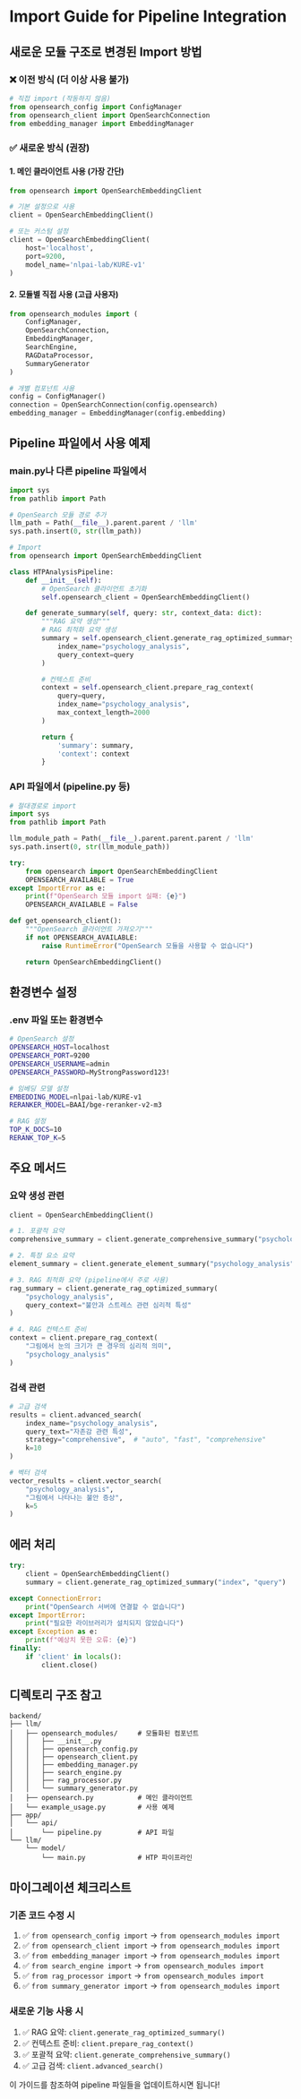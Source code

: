 # Import Guide for Pipeline Integration

## 새로운 모듈 구조로 변경된 Import 방법

### ❌ 이전 방식 (더 이상 사용 불가)

```python
# 직접 import (작동하지 않음)
from opensearch_config import ConfigManager
from opensearch_client import OpenSearchConnection
from embedding_manager import EmbeddingManager
```

### ✅ 새로운 방식 (권장)

#### 1. 메인 클라이언트 사용 (가장 간단)

```python
from opensearch import OpenSearchEmbeddingClient

# 기본 설정으로 사용
client = OpenSearchEmbeddingClient()

# 또는 커스텀 설정
client = OpenSearchEmbeddingClient(
    host='localhost',
    port=9200,
    model_name='nlpai-lab/KURE-v1'
)
```

#### 2. 모듈별 직접 사용 (고급 사용자)

```python
from opensearch_modules import (
    ConfigManager,
    OpenSearchConnection,
    EmbeddingManager,
    SearchEngine,
    RAGDataProcessor,
    SummaryGenerator
)

# 개별 컴포넌트 사용
config = ConfigManager()
connection = OpenSearchConnection(config.opensearch)
embedding_manager = EmbeddingManager(config.embedding)
```

## Pipeline 파일에서 사용 예제

### main.py나 다른 pipeline 파일에서

```python
import sys
from pathlib import Path

# OpenSearch 모듈 경로 추가
llm_path = Path(__file__).parent.parent / 'llm'
sys.path.insert(0, str(llm_path))

# Import
from opensearch import OpenSearchEmbeddingClient

class HTPAnalysisPipeline:
    def __init__(self):
        # OpenSearch 클라이언트 초기화
        self.opensearch_client = OpenSearchEmbeddingClient()

    def generate_summary(self, query: str, context_data: dict):
        """RAG 요약 생성"""
        # RAG 최적화 요약 생성
        summary = self.opensearch_client.generate_rag_optimized_summary(
            index_name="psychology_analysis",
            query_context=query
        )

        # 컨텍스트 준비
        context = self.opensearch_client.prepare_rag_context(
            query=query,
            index_name="psychology_analysis",
            max_context_length=2000
        )

        return {
            'summary': summary,
            'context': context
        }
```

### API 파일에서 (pipeline.py 등)

```python
# 절대경로로 import
import sys
from pathlib import Path

llm_module_path = Path(__file__).parent.parent.parent / 'llm'
sys.path.insert(0, str(llm_module_path))

try:
    from opensearch import OpenSearchEmbeddingClient
    OPENSEARCH_AVAILABLE = True
except ImportError as e:
    print(f"OpenSearch 모듈 import 실패: {e}")
    OPENSEARCH_AVAILABLE = False

def get_opensearch_client():
    """OpenSearch 클라이언트 가져오기"""
    if not OPENSEARCH_AVAILABLE:
        raise RuntimeError("OpenSearch 모듈을 사용할 수 없습니다")

    return OpenSearchEmbeddingClient()
```

## 환경변수 설정

### .env 파일 또는 환경변수

```bash
# OpenSearch 설정
OPENSEARCH_HOST=localhost
OPENSEARCH_PORT=9200
OPENSEARCH_USERNAME=admin
OPENSEARCH_PASSWORD=MyStrongPassword123!

# 임베딩 모델 설정
EMBEDDING_MODEL=nlpai-lab/KURE-v1
RERANKER_MODEL=BAAI/bge-reranker-v2-m3

# RAG 설정
TOP_K_DOCS=10
RERANK_TOP_K=5
```

## 주요 메서드

### 요약 생성 관련

```python
client = OpenSearchEmbeddingClient()

# 1. 포괄적 요약
comprehensive_summary = client.generate_comprehensive_summary("psychology_analysis")

# 2. 특정 요소 요약
element_summary = client.generate_element_summary("psychology_analysis", "눈")

# 3. RAG 최적화 요약 (pipeline에서 주로 사용)
rag_summary = client.generate_rag_optimized_summary(
    "psychology_analysis",
    query_context="불안과 스트레스 관련 심리적 특성"
)

# 4. RAG 컨텍스트 준비
context = client.prepare_rag_context(
    "그림에서 눈의 크기가 큰 경우의 심리적 의미",
    "psychology_analysis"
)
```

### 검색 관련

```python
# 고급 검색
results = client.advanced_search(
    index_name="psychology_analysis",
    query_text="자존감 관련 특성",
    strategy="comprehensive",  # "auto", "fast", "comprehensive"
    k=10
)

# 벡터 검색
vector_results = client.vector_search(
    "psychology_analysis",
    "그림에서 나타나는 불안 증상",
    k=5
)
```

## 에러 처리

```python
try:
    client = OpenSearchEmbeddingClient()
    summary = client.generate_rag_optimized_summary("index", "query")

except ConnectionError:
    print("OpenSearch 서버에 연결할 수 없습니다")
except ImportError:
    print("필요한 라이브러리가 설치되지 않았습니다")
except Exception as e:
    print(f"예상치 못한 오류: {e}")
finally:
    if 'client' in locals():
        client.close()
```

## 디렉토리 구조 참고

```
backend/
├── llm/
│   ├── opensearch_modules/     # 모듈화된 컴포넌트
│   │   ├── __init__.py
│   │   ├── opensearch_config.py
│   │   ├── opensearch_client.py
│   │   ├── embedding_manager.py
│   │   ├── search_engine.py
│   │   ├── rag_processor.py
│   │   └── summary_generator.py
│   ├── opensearch.py           # 메인 클라이언트
│   └── example_usage.py        # 사용 예제
├── app/
│   └── api/
│       └── pipeline.py         # API 파일
└── llm/
    └── model/
        └── main.py             # HTP 파이프라인
```

## 마이그레이션 체크리스트

### 기존 코드 수정 시

1. ✅ `from opensearch_config import` → `from opensearch_modules import`
2. ✅ `from opensearch_client import` → `from opensearch_modules import`
3. ✅ `from embedding_manager import` → `from opensearch_modules import`
4. ✅ `from search_engine import` → `from opensearch_modules import`
5. ✅ `from rag_processor import` → `from opensearch_modules import`
6. ✅ `from summary_generator import` → `from opensearch_modules import`

### 새로운 기능 사용 시

1. ✅ RAG 요약: `client.generate_rag_optimized_summary()`
2. ✅ 컨텍스트 준비: `client.prepare_rag_context()`
3. ✅ 포괄적 요약: `client.generate_comprehensive_summary()`
4. ✅ 고급 검색: `client.advanced_search()`

이 가이드를 참조하여 pipeline 파일들을 업데이트하시면 됩니다!
